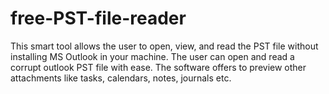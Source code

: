 # free-PST-file-reader
This smart tool allows the user to open, view, and read the PST file without installing MS Outlook in your machine. The user can open and read a corrupt outlook PST file with ease. The software offers to preview other attachments like tasks, calendars, notes, journals etc. 
